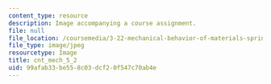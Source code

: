 ```yaml
---
content_type: resource
description: Image accompanying a course assignment.
file: null
file_location: /coursemedia/3-22-mechanical-behavior-of-materials-spring-2008/99afab33be558c03dcf20f547c70ab4e_cnt_mech_5_2.jpg
file_type: image/jpeg
resourcetype: Image
title: cnt_mech_5_2
uid: 99afab33-be55-8c03-dcf2-0f547c70ab4e
---
```

